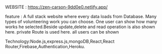 WEBSITE : https://zen-carson-9dd0e0.netlify.app/

feature : A full stack website where every data loads from Database. Many types of volunteering work you can choose. One user can show how many works he selected.Beside update,delete and read operation is also shown here. private Route is used here. all users can be shown

Technology:Node.js,express.js,mongoDB,React,React Router,Firebase,Authentication,Heroku.
